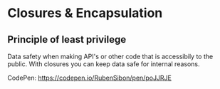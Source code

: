 # Closures & Encapsulation

## Principle of least privilege

Data safety when making API's or other code that is accessibily to the public. With closures you can keep data safe for internal reasons.

CodePen: https://codepen.io/RubenSibon/pen/poJJRJE